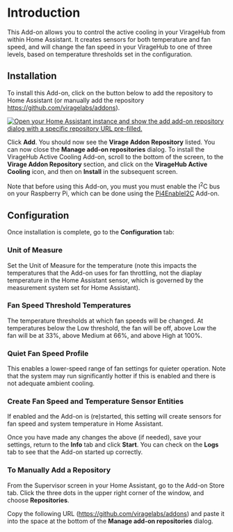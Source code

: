 # Introduction

This Add-on allows you to control the active cooling in your VirageHub from within Home Assistant.  It creates sensors for both temperature and fan speed, and will change the fan speed in your VirageHub to one of three levels, based on temperature thresholds set in the configuration.

## Installation

To install this Add-on, click on the button below to add the repository to Home Assistant (or manually add the repository https://github.com/viragelabs/addons).

[![Open your Home Assistant instance and show the add add-on repository dialog with a specific repository URL pre-filled.](https://my.home-assistant.io/badges/supervisor_add_addon_repository.svg)](https://my.home-assistant.io/redirect/supervisor_add_addon_repository/?repository_url=https%3A%2F%2Fgithub.com%2Fviragelabs%2Faddons)

Click **Add**.  You should now see the **Virage Addon Repository** listed.  You can now close the **Manage add-on repositories** dialog.  To install the VirageHub Active Cooling Add-on, scroll to the bottom of the screen, to the **Virage Addon Repository** section, and click on the **VirageHub Active Cooling** icon, and then on **Install** in the subsequent screen.

Note that before using this Add-on, you must you must enable the I<sup>2</sup>C bus on your Raspberry Pi, which can be done using the [Pi4EnableI2C](https://github.com/viragelabs/addons/tree/main/Pi4EnableI2C) Add-on.

## Configuration

Once installation is complete, go to the **Configuration** tab:

### Unit of Measure

Set the Unit of Measure for the temperature (note this impacts the temperatures that the Add-on uses for fan throttling, not the diaplay temperature in the Home Assistant sensor, which is governed by the measurement system set for Home Assistant).

### Fan Speed Threshold Temperatures

The temperature thresholds at which fan speeds will be changed.  At temperatures below the Low threshold, the fan will be off, above Low the fan will be at 33%, above Medium at 66%, and above High at 100%.

### Quiet Fan Speed Profile

This enables a lower-speed range of fan settings for quieter operation.  Note that the system may run significantly hotter if this is enabled and there is not adequate ambient cooling.

### Create Fan Speed and Temperature Sensor Entities

If enabled and the Add-on is (re)started, this setting will create sensors for fan speed and system temperature in Home Assistant.

Once you have made any changes the above (if needed), save your settings, return to the **Info** tab and click **Start**.  You can check on the **Logs** tab to see that the Add-on started up correctly.

### To Manually Add a Repository

From the Supervisor screen in your Home Assistant, go to the Add-on Store tab.  Click the three dots in the upper right corner of the window, and choose **Repositories**.

Copy the following URL (https://github.com/viragelabs/addons) and paste it into the space at the bottom of the **Manage add-on repositories** dialog.
